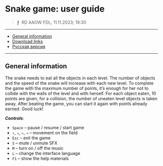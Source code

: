 # Snake game: user guide
> **ƒ** &nbsp;RD AAOW FDL; 11.11.2023; 19:30

---

- [General information](#general-information)
- [Download links](https://adslbarxatov.github.io/DPArray#snake)
- [Русская версия](https://adslbarxatov.github.io/Snake/ru)

---

## General information

The snake needs to eat all the objects in each level. The number of objects and the speed
of the snake will increase with each new level. To complete the game with the maximum number of points,
it’s enough for her not to collide with the walls of the level and with herself. For each object eaten,
10 points are given, for a collision, the number of uneaten level objects is taken away. After beating
the game, you can start it again with points already earned.
Good luck!

***Controls***:

- `Space` – pause / resume / start game
- `↑`, `↓`, `←`, `→` – movement on the field
- `Esc` – exit the game
- `S` – mute / unmute SFX
- `M` – turn on / off the music
- `L` – change the interface language
- `F1` – show the help materials
